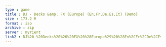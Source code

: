 ```yaml
---
type : game
title : DJ - Decks &amp; FX (Europe) (En,Fr,De,Es,It) (Demo)
size : 173.2 M
format : iso
archive : zip
server : myrient
link2 : DJ%20-%20Decks%20%26%20FX%20%28Europe%29%20%28En%2CFr%2CDe%2CEs%2CIt%29%20%28Demo%29
---
```

